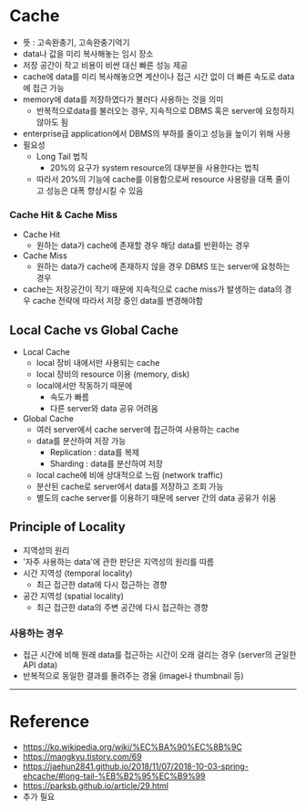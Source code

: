# Cache

- 뜻 : 고속완충기, 고속완충기억기
- data나 값을 미리 복사해놓는 임시 장소
- 저장 공간이 작고 비용이 비싼 대신 빠른 성능 제공
- cache에 data를 미리 복사해놓으면 계산이나 접근 시간 없이 더 빠른 속도로 data에 접근 가능
- memory에 data를 저장하였다가 불러다 사용하는 것을 의미
  - 반복적으로data를 불러오는 경우, 지속적으로 DBMS 혹은 server에 요청하지 않아도 됨
- enterprise급 application에서 DBMS의 부하를 줄이고 성능을 높이기 위해 사용
- 필요성
  - Long Tail 법칙
    - 20%의 요구가 system resource의 대부분을 사용한다는 법칙
  - 따라서 20%의 기능에 cache를 이용함으로써 resource 사용량을 대폭 줄이고 성능은 대폭 향상시킬 수 있음

### Cache Hit & Cache Miss

- Cache Hit
  - 원하는 data가 cache에 존재할 경우 해당 data를 반환하는 경우
- Cache Miss
  - 원하는 data가 cache에 존재하지 않을 경우 DBMS 또는 server에 요청하는 경우
- cache는 저장공간이 작기 때문에 지속적으로 cache miss가 발생하는 data의 경우 cache 전략에 따라서 저장 중인 data를 변경해야함

## Local Cache vs Global Cache

- Local Cache
  - local 장비 내에서만 사용되는 cache
  - local 장비의 resource 이용 (memory, disk)
  - local에서만 작동하기 때문에
    - 속도가 빠름
    - 다른 server와 data 공유 어려움
- Global Cache
  - 여러 server에서 cache server에 접근하여 사용하는 cache
  - data를 분산하여 저장 가능
    - Replication : data를 복제
    - Sharding : data를 분산하여 저장
  - local cache에 비애 상대적으로 느림 (network traffic)
  - 분산된 cache로 server에서 data를 저장하고 조회 가능
  - 별도의 cache server를 이용하기 때문에 server 간의 data 공유가 쉬움

## Principle of Locality

- 지역성의 원리
- '자주 사용하는 data'에 관한 판단은 지역성의 원리를 따름
- 시간 지역성 (temporal locality)
  - 최근 접근한 data에 다시 접근하는 경향
- 공간 지역성 (spatial locality)
  - 최근 접근한 data의 주변 공간에 다시 접근하는 경향

### 사용하는 경우

- 접근 시간에 비해 원래 data를 접근하는 시간이 오래 걸리는 경우 (server의 균일한 API data)
- 반복적으로 동일한 결과를 돌려주는 경울 (image나 thumbnail 등)

---

# Reference

- https://ko.wikipedia.org/wiki/%EC%BA%90%EC%8B%9C
- https://mangkyu.tistory.com/69
- https://jaehun2841.github.io/2018/11/07/2018-10-03-spring-ehcache/#long-tail-%EB%B2%95%EC%B9%99
- https://parksb.github.io/article/29.html
- 추가 필요
